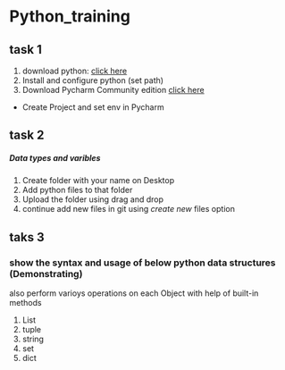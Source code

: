 # Python_training

## task 1
1. download python: [click here](https://www.python.org/downloads/)
2. Install and configure python (set path)
3. Download Pycharm  Community edition  [click here](https://www.jetbrains.com/pycharm/download)
  * Create Project and set env in Pycharm 

## task 2
##### Data types and varibles 
1. Create folder with your name on Desktop
2. Add python files to that folder 
3. Upload the folder using drag and drop
4. continue add new files in git using *create new* files option

## taks 3 
### show the syntax and usage of below python data structures (Demonstrating)
also perform varioys operations on each Object with help of built-in methods
1. List
2. tuple
3. string
4. set
5. dict
